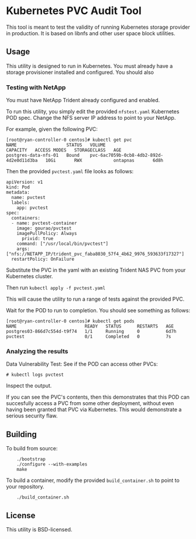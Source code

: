 # Kubernetes PVC Audit Tool

This tool is meant to test the validity of running Kubernetes storage provider in production.  It is based on libnfs and other user space block utilities.

## Usage

This utility is designed to run in Kubernetes.  You must already have a storage provisioner installed and configured.  You should also 

### Testing with NetApp
You must have NetApp Trident already configured and enabled.  

To run this utility, you simply edit the provided `nfstest.yaml` Kubernetes POD spec.  Change the NFS server IP address to point to your NetApp.

For example, given the following PVC:

```
[root@ryan-controller-0 centos]# kubectl get pvc
NAME                   STATUS   VOLUME                                     CAPACITY   ACCESS MODES   STORAGECLASS   AGE
postgres-data-nfs-01   Bound    pvc-6ac7059b-0cb8-4db2-892d-4d2e0d11d3ba   10Gi       RWX            ontapnas       6d8h
```

Then the provided `pvctest.yaml` file looks as follows:

```
apiVersion: v1
kind: Pod
metadata:
  name: pvctest
  labels:
    app: pvctest
spec:
  containers:
  - name: pvctest-container
    image: gourao/pvctest
    imagePullPolicy: Always
      privid: true	
    command: ["/usr/local/bin/pvctest"]
    args: ["nfs://NETAPP_IP/trident_pvc_faba8030_57f4_4b62_9976_593633f17327"]
  restartPolicy: OnFailure

```

Substitute the PVC in the yaml with an existing Trident NAS PVC from your Kubernetes cluster.

Then run `kubectl apply -f pvctest.yaml`

This will cause the utility to run a range of tests against the provided PVC.

Wait for the POD to run to completion.  You should see something as follows:

```
[root@ryan-controller-0 centos]# kubectl get pods                  
NAME                          READY   STATUS      RESTARTS   AGE   
postgres03-866d7c554d-t9f74   1/1     Running     0          6d7h  
pvctest                       0/1     Completed   0          7s    
```

### Analyzing the results

Data Vulnerability Test: See if the POD can access other PVCs:
```
# kubectl logs pvctest
```


Inspect the output.

If you can see the PVC's contents, then this demonstrates that this POD can succesfully access a PVC from some other deployment, without even having been granted that PVC via Kubernetes.  This would demonstrate a serious security flaw.


## Building

To build from source:

```
    ./bootstrap
    ./configure --with-examples
    make
```

To build a container, modify the provided `build_container.sh` to point to your repository.

```
	./build_container.sh
```

## License

This utility is BSD-licensed.
